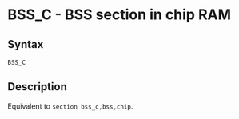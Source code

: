 # BSS_C - BSS section in chip RAM

## Syntax
```assembly
BSS_C
```

## Description
Equivalent to `section bss_c,bss,chip`.
